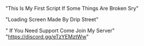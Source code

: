 "This Is My First Script If Some Things Are Broken Sry"

"Loading Screen Made By Drip Street"

" If You Need Support Come Join My Server" 
"https://discord.gg/eTzYEMztWw"
